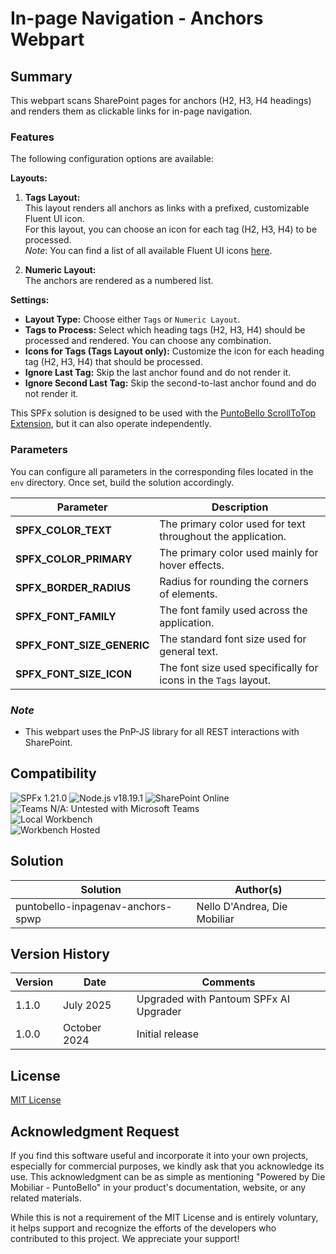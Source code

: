 # In-page Navigation - Anchors Webpart

## Summary
This webpart scans SharePoint pages for anchors (H2, H3, H4 headings) and renders them as clickable links for in-page navigation.

### Features
The following configuration options are available:

**Layouts:**
1. **Tags Layout:**  
   This layout renders all anchors as links with a prefixed, customizable Fluent UI icon.  
   For this layout, you can choose an icon for each tag (H2, H3, H4) to be processed.  
   _Note_: You can find a list of all available Fluent UI icons [here](https://uifabricicons.azurewebsites.net/).

2. **Numeric Layout:**  
   The anchors are rendered as a numbered list.

**Settings:**
- **Layout Type:** Choose either `Tags` or `Numeric Layout`.
- **Tags to Process:** Select which heading tags (H2, H3, H4) should be processed and rendered. You can choose any combination.
- **Icons for Tags (Tags Layout only):** Customize the icon for each heading tag (H2, H3, H4) that should be processed.
- **Ignore Last Tag:** Skip the last anchor found and do not render it.
- **Ignore Second Last Tag:** Skip the second-to-last anchor found and do not render it.

This SPFx solution is designed to be used with the [PuntoBello ScrollToTop Extension](../puntobello-inpagenav-scrolltotop-spext/README.md), but it can also operate independently.

### Parameters
You can configure all parameters in the corresponding files located in the `env` directory. Once set, build the solution accordingly.

| Parameter                | Description                                                     |
|--------------------------|-----------------------------------------------------------------|
| **SPFX_COLOR_TEXT**       | The primary color used for text throughout the application.     |
| **SPFX_COLOR_PRIMARY**    | The primary color used mainly for hover effects.                |
| **SPFX_BORDER_RADIUS**    | Radius for rounding the corners of elements.                    |
| **SPFX_FONT_FAMILY**      | The font family used across the application.                    |
| **SPFX_FONT_SIZE_GENERIC**| The standard font size used for general text.                   |
| **SPFX_FONT_SIZE_ICON**   | The font size used specifically for icons in the `Tags` layout. |

### _Note_
- This webpart uses the PnP-JS library for all REST interactions with SharePoint.

## Compatibility
![SPFx 1.21.0](https://img.shields.io/badge/SPFx-1.21.0-green.svg)
![Node.js v18.19.1](https://img.shields.io/badge/Node.js-%20v18.19.1-green.svg)
![SharePoint Online](https://img.shields.io/badge/SharePoint-Online-green.svg)  
![Teams N/A: Untested with Microsoft Teams](https://img.shields.io/badge/Teams-N%2FA-lightgrey.svg "Untested with Microsoft Teams")  
![Local Workbench](https://img.shields.io/badge/Workbench-Local-red.svg)  
![Workbench Hosted](https://img.shields.io/badge/Workbench-Hosted-red.svg)

## Solution

| Solution                      | Author(s)                        |
|--------------------------------|----------------------------------|
| puntobello-inpagenav-anchors-spwp | Nello D'Andrea, Die Mobiliar      |

## Version History

| Version | Date          | Comments       |
|---------|---------------|----------------|
1.1.0   | July 2025 | Upgraded with Pantoum SPFx AI Upgrader
| 1.0.0   | October 2024  | Initial release|

## License
[MIT License](../LICENSE.md)

## Acknowledgment Request
If you find this software useful and incorporate it into your own projects, especially for commercial purposes, we kindly ask that you acknowledge its use. This acknowledgment can be as simple as mentioning "Powered by Die Mobiliar - PuntoBello" in your product's documentation, website, or any related materials.

While this is not a requirement of the MIT License and is entirely voluntary, it helps support and recognize the efforts of the developers who contributed to this project. We appreciate your support!